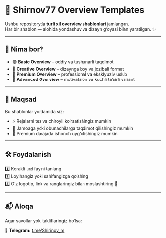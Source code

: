 # 📑 Shirnov77 Overview Templates  

Ushbu repositoryda **turli xil overview shablonlari** jamlangan.  
Har bir shablon — alohida yondashuv va dizayn g‘oyasi bilan yaratilgan. ✨  

---

## 📂 Nima bor?
- 🟢 **Basic Overview** – oddiy va tushunarli taqdimot  
- 🎨 **Creative Overview** – dizaynga boy va jozibali format  
- 💎 **Premium Overview** – professional va eksklyuziv uslub  
- 🚀 **Advanced Overview** – motivatsion va kuchli ta’sirli variant  

---

## 🎯 Maqsad
Bu shablonlar yordamida siz:  
- ⚡ Rejalarni tez va chiroyli ko‘rsatishingiz mumkin  
- 👥 Jamoaga yoki obunachilarga taqdimot qilishingiz mumkin  
- 🌟 Premium darajada ishonch uyg‘otishingiz mumkin  

---

## 🛠️ Foydalanish
1️⃣ Kerakli `.md` faylni tanlang  
2️⃣ Loyihangiz yoki sahifangizga qo‘shing  
3️⃣ O‘z logotip, link va ranglaringiz bilan moslashtiring 🎨  

---

## 📬 Aloqa
Agar savollar yoki takliflaringiz bo‘lsa:  

📩 **Telegram:** [t.me/Shirinov_m](https://t.me/Shirinov_m)  
